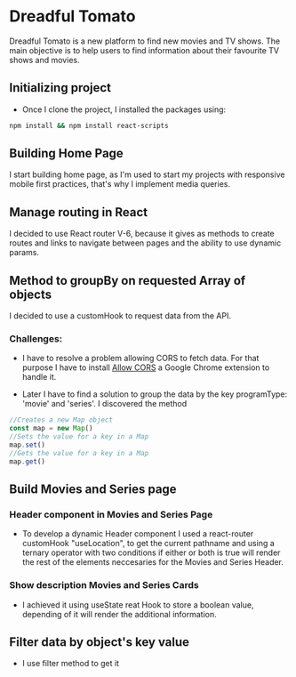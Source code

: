 # Dreadful Tomato

Dreadful Tomato is a new platform to find new movies and TV shows. The main objective is to
help users to find information about their favourite TV shows and movies.

## Initializing project

- Once I clone the project, I installed the packages using:

```sh
npm install && npm install react-scripts
```

## Building Home Page

I start building home page, as I'm used to start my projects with responsive mobile first practices, that's why I implement media queries.

## Manage routing in React

I decided to use React router V-6, because it gives as methods to create routes and links to navigate between pages and the ability to use dynamic params.

## Method to groupBy on requested Array of objects

I decided to use a customHook to request data from the API.

### Challenges:

- I have to resolve a problem allowing CORS to fetch data. For that purpose I have to install [Allow CORS](https://chrome.google.com/webstore/detail/allow-cors-access-control/lhobafahddgcelffkeicbaginigeejlf?hl=en) a Google Chrome extension to handle it.

- Later I have to find a solution to group the data by the key programType: 'movie' and 'series'. I discovered the method

```js
//Creates a new Map object
const map = new Map()
//Sets the value for a key in a Map
map.set()
//Gets the value for a key in a Map
map.get()
```

## Build Movies and Series page

### Header component in Movies and Series Page

- To develop a dynamic Header component I used a react-router customHook "useLocation", to get the current pathname and using a ternary operator with two conditions if either or both is true will render the rest of the elements neccesaries for the Movies and Series Header.

### Show description Movies and Series Cards

- I achieved it using useState reat Hook to store a boolean value, depending of it will render the additional information.

## Filter data by object's key value

- I use filter method to get it
